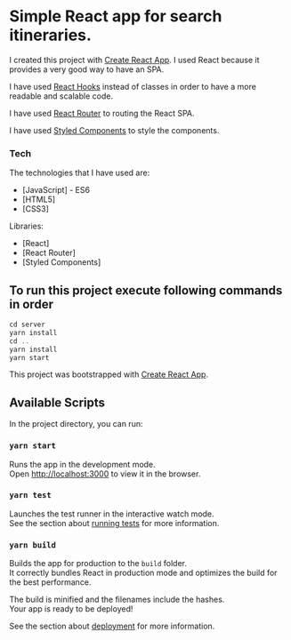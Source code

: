 # <a id="edreams_challenge_0"></a>Simple React app for search itineraries.

I created this project with [Create React App](https://create-react-app.dev/). I used React because it provides a very good way to have an SPA.

I have used [React Hooks](https://reactjs.org/docs/hooks-intro.html) instead of classes in order to have a more readable and scalable code.

I have used [React Router](https://reactrouter.com/) to routing the React SPA.

I have used [Styled Components](https://styled-components.com/) to style the components.

### <a id="Tech_16"></a>Tech

The technologies that I have used are:

- [JavaScript] - ES6
- [HTML5]
- [CSS3]

Libraries:

- [React]
- [React Router]
- [Styled Components]

## To run this project execute following commands in order

```javascript
cd server
yarn install
cd ..
yarn install
yarn start
```

This project was bootstrapped with [Create React App](https://github.com/facebook/create-react-app).

## Available Scripts

In the project directory, you can run:

### `yarn start`

Runs the app in the development mode.<br />
Open [http://localhost:3000](http://localhost:3000) to view it in the browser.

### `yarn test`

Launches the test runner in the interactive watch mode.<br />
See the section about [running tests](https://facebook.github.io/create-react-app/docs/running-tests) for more information.

### `yarn build`

Builds the app for production to the `build` folder.<br />
It correctly bundles React in production mode and optimizes the build for the best performance.

The build is minified and the filenames include the hashes.<br />
Your app is ready to be deployed!

See the section about [deployment](https://facebook.github.io/create-react-app/docs/deployment) for more information.
